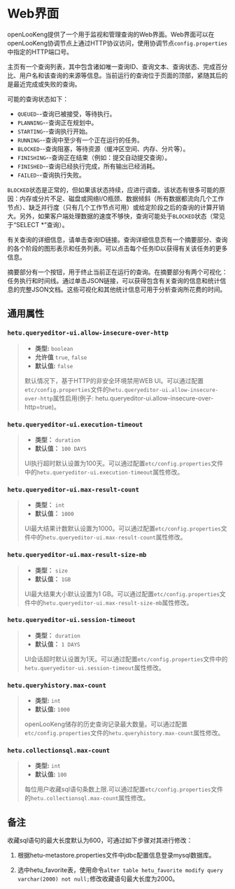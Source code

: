 
# Web界面

openLooKeng提供了一个用于监视和管理查询的Web界面。Web界面可以在openLooKeng协调节点上通过HTTP协议访问，使用协调节点`config.properties`中指定的HTTP端口号。

主页有一个查询列表，其中包含诸如唯一查询ID、查询文本、查询状态、完成百分比、用户名和该查询的来源等信息。当前运行的查询位于页面的顶部，紧随其后的是最近完成或失败的查询。

可能的查询状态如下：

- `QUEUED`--查询已被接受，等待执行。
- `PLANNING`--查询正在规划中。
- `STARTING`--查询执行开始。
- `RUNNING`--查询中至少有一个正在运行的任务。
- `BLOCKED`--查询阻塞，等待资源（缓冲区空间、内存、分片等）。
- `FINISHING`--查询正在结束（例如：提交自动提交查询）。
- `FINISHED`--查询已经执行完成，所有输出已经消耗。
- `FAILED`--查询执行失败。

`BLOCKED`状态是正常的，但如果该状态持续，应进行调查。该状态有很多可能的原因：内存或分片不足、磁盘或网络I/O瓶颈、数据倾斜（所有数据都流向几个工作节点）、缺乏并行度（只有几个工作节点可用）或给定阶段之后的查询的计算开销大。另外，如果客户端处理数据的速度不够快，查询可能处于`BLOCKED`状态（常见于“SELECT \*”查询）。

有关查询的详细信息，请单击查询ID链接。查询详细信息页有一个摘要部分、查询的各个阶段的图形表示和任务列表。可以点击每个任务ID以获得有关该任务的更多信息。

摘要部分有一个按钮，用于终止当前正在运行的查询。在摘要部分有两个可视化：任务执行和时间线。通过单击JSON链接，可以获得包含有关查询的信息和统计信息的完整JSON文档。这些可视化和其他统计信息可用于分析查询所花费的时间。

## 通用属性

### `hetu.queryeditor-ui.allow-insecure-over-http`

> -   **类型:** `boolean`
> -   **允许值** `true`, `false`
> -   **默认值:** `false`
>
> 默认情况下，基于HTTP的非安全环境禁用WEB UI。可以通过配置`etc/config.properties`文件的`hetu.queryeditor-ui.allow-insecure-over-http`属性启用(例子: hetu.queryeditor-ui.allow-insecure-over-http=true)。

### `hetu.queryeditor-ui.execution-timeout`

> -   **类型：** `duration`
> -   **默认值：** `100 DAYS`
>
> UI执行超时默认设置为100天。可以通过配置`etc/config.properties`文件中的`hetu.queryeditor-ui.execution-timeout`属性修改。

### `hetu.queryeditor-ui.max-result-count`

> - **类型：** `int`
> - **默认值：** `1000`
>
> UI最大结果计数默认设置为1000。可以通过配置`etc/config.properties`文件中的`hetu.queryeditor-ui.max-result-count`属性修改。

### `hetu.queryeditor-ui.max-result-size-mb`

>- **类型：** `size`
>- **默认值：** `1GB`
>
>UI最大结果大小默认设置为1 GB。可以通过配置`etc/config.properties`文件中的`hetu.queryeditor-ui.max-result-size-mb`属性修改。

### `hetu.queryeditor-ui.session-timeout`

> -   **类型：** `duration`
> -   **默认值：** `1 DAYS`
>
> UI会话超时默认设置为1天。可以通过配置`etc/config.properties`文件中的`hetu.queryeditor-ui.session-timeout`属性修改。

### `hetu.queryhistory.max-count`

> -   **类型:** `int`
> -   **默认值:** `1000`
>
> openLooKeng储存的历史查询记录最大数量。可以通过配置`etc/config.properties`文件的`hetu.queryhistory.max-count`属性修改。

### `hetu.collectionsql.max-count`

> -   **类型:** `int`
> -   **默认值:** `100`
>
> 每位用户收藏sql语句条数上限.可以通过配置`etc/config.properties`文件的`hetu.collectionsql.max-count`属性修改。


## 备注

收藏sql语句的最大长度默认为600，可通过如下步骤对其进行修改：

1. 根据hetu-metastore.properties文件中jdbc配置信息登录mysql数据库。

2. 选中hetu_favorite表，使用命令`alter table hetu_favorite modify query varchar(2000) not null;`修改收藏语句最大长度为2000。